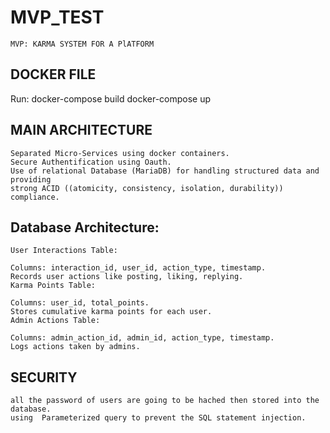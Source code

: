 # MVP_TEST
    MVP: KARMA SYSTEM FOR A PlATFORM


## DOCKER FILE
Run:
    docker-compose build
    docker-compose up

## MAIN ARCHITECTURE 
    Separated Micro-Services using docker containers.
    Secure Authentification using Oauth.
    Use of relational Database (MariaDB) for handling structured data and providing 
    strong ACID ((atomicity, consistency, isolation, durability)) compliance.

## Database Architecture:

    User Interactions Table:
    
    Columns: interaction_id, user_id, action_type, timestamp.
    Records user actions like posting, liking, replying.
    Karma Points Table:
    
    Columns: user_id, total_points.
    Stores cumulative karma points for each user.
    Admin Actions Table:
    
    Columns: admin_action_id, admin_id, action_type, timestamp.
    Logs actions taken by admins.

## SECURITY
    all the password of users are going to be hached then stored into the database.
    using  Parameterized query to prevent the SQL statement injection.


